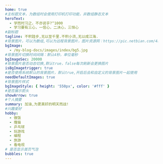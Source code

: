 ```yaml
---
home: true
#主标题文本，为数组时会使用打印机打印功能，非数组静态文本
heroText:
  - 学而时习之，不亦说乎?^1000
  - 学习要有三心，一信心，二决心，三恒心
#副标题
tagline: 不积跬步,无以至千里.不积小流,无以成江海.
#背景图片，可以为数组,可以为远程背景图片，图片资源网：https://pic.netbian.com/4kmeinv/ 或 https://bing.img.run/
bgImage:
  - /my-blog-docs/images/index/bg5.jpg
#背景图片切换时间间隔：默认4秒，单位毫秒
bgImageSec: 20000
#背景图片是否动态切换,默认true，false每次刷新会更换图片
isBgImagetrigger: true
#是否使用系统默认的背景图片，默认true,开启后会和自定义的背景图片一起使用
needDefaultImages: true
#背景图片样式
bgImageStyle: { height: '550px', color: '#fff' }
#是否展示箭头
showArrow: true
#个人摘要
summary: 加油,为更美好的明天而战!
#兴趣爱好
hobby:
  - 做饭
  - 撸猫
  - 乒乓球
  - 玩游戏
  - 编程
  - 旅游
  - 看电视
# 是否显示首页气泡
bubbles: true
---
```

